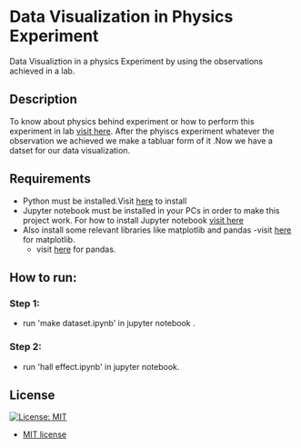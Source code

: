 # Data Visualization in Physics Experiment
Data Visualiztion in a physics Experiment by using the observations achieved in a lab.

## Description
To know about physics behind experiment or how to perform this experiment in lab [visit here](https://vlab.amrita.edu/?sub=1&brch=282&sim=879&cnt=1).
After the phyiscs experiment whatever the observation we achieved we make a tabluar form of it .Now we have  a datset for our data visualization.


## Requirements

- Python must be installed.Visit [here](https://www.python.org/downloads/) to install
- Jupyter notebook must be installed in your PCs in order to  make this project work.
For how to install Jupyter notebook [visit here](https://jupyter.org/install)
- Also install some relevant libraries like matplotlib and pandas
	-visit [here](https://matplotlib.org/3.1.1/users/installing.html) for matplotlib.
	- visit [here](https://pandas.pydata.org/pandas-docs/stable/install.html) for pandas.
## How to run:
### Step 1:
* run 'make dataset.ipynb' in jupyter notebook .
### Step 2:
* run 'hall effect.ipynb' in jupyter notebook.


## License
[![License: MIT](https://img.shields.io/badge/License-MIT-yellow.svg)](https://opensource.org/licenses/MIT)
	
  - [MIT license](https://opensource.org/licenses/mit-license.php)
